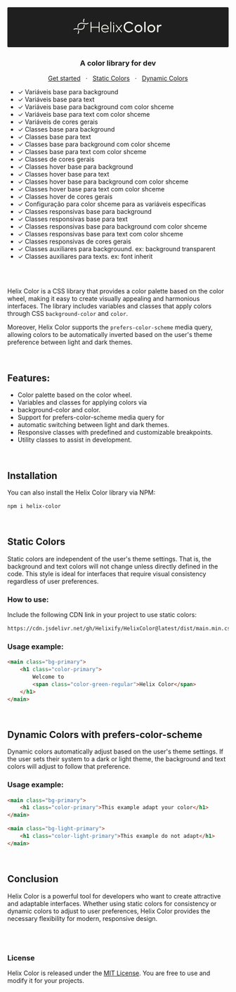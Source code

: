 <img src='./public/doc/cover.png' title='Helix Color' alt='Logo Helix Color' />
<div align="center">
  <h3>A color library for dev</h3>
  	<span>
		<a href="#installation">Get started</a>
		<span>&nbsp;&nbsp;·&nbsp;&nbsp;</span>
		<a href="#static-olors">Static Colors</a>
		<span>&nbsp;&nbsp;·&nbsp;&nbsp;</span>
		<a href="#dynamic-colors-with-prefers-color-scheme">Dynamic Colors</a>
	</span>
</div>

<ul>
	<li>✓ Variáveis base para background</li>
	<li>✓ Variáveis base para text</li>
	<li>✓ Variáveis base para background com color shceme</li>
	<li>✓ Variáveis base para text com color shceme</li>
	<li>✓ Variáveis de cores gerais</li>
	<li>✓ Classes base para background</li>
	<li>✓ Classes base para text</li>
	<li>✓ Classes base para background com color shceme</li>
	<li>✓ Classes base para text com color shceme</li>
	<li>✓ Classes de cores gerais</li>
	<li>✓ Classes hover base para background</li>
	<li>✓ Classes hover base para text</li>
	<li>✓ Classes hover base para background com color shceme</li>
	<li>✓ Classes hover base para text com color shceme</li>
	<li>✓ Classes hover de cores gerais</li>
	<li>✓ Configuração para color shceme para as variáveis específicas</li>
	<li>✓ Classes responsivas base para background</li>
	<li>✓ Classes responsivas base para text</li>
	<li>✓ Classes responsivas base para background com color shceme</li>
	<li>✓ Classes responsivas base para text com color shceme</li>
	<li>✓ Classes responsivas de cores gerais</li>
	<li>✓ Classes auxiliares para backgrouund. ex: background transparent</li>
	<li>✓ Classes auxiliares para texts. ex: font inherit</li>
</ul>

<br/>
<br/>

Helix Color is a CSS library that provides a color palette based on the color wheel, making it easy to create visually
appealing and harmonious interfaces. The library includes variables and classes that apply colors through CSS
`background-color` and `color`.

Moreover, Helix Color supports the `prefers-color-scheme` media query, allowing colors to be automatically inverted
based on the user's theme preference between light and dark themes.

</br>

## Features:

- Color palette based on the color wheel.
- Variables and classes for applying colors via
- background-color and color.
- Support for prefers-color-scheme media query for
- automatic switching between light and dark themes.
- Responsive classes with predefined and customizable breakpoints.
- Utility classes to assist in development.

</br>

## Installation

You can also install the Helix Color library via NPM:

```bash
npm i helix-color
```

</br>

## Static Colors

Static colors are independent of the user's theme settings. That is, the background and text colors will not change
unless directly defined in the code. This style is ideal for interfaces that require visual consistency regardless of
user preferences.

### How to use:

Include the following CDN link in your project to use static colors:

```bash
https://cdn.jsdelivr.net/gh/Helixify/HelixColor@latest/dist/main.min.css
```

### Usage example:

```html
<main class="bg-primary">
	<h1 class="color-primary">
		Welcome to
		<span class="color-green-regular">Helix Color</span>
	</h1>
</main>
```

</br>

## Dynamic Colors with prefers-color-scheme

Dynamic colors automatically adjust based on the user's theme settings. If the user sets their system to a dark or light
theme, the background and text colors will adjust to follow that preference.

### Usage example:

```html
<main class="bg-primary">
	<h1 class="color-primary">This example adapt your color</h1>
</main>
```

```html
<main class="bg-light-primary">
	<h1 class="color-light-primary">This example do not adapt</h1>
</main>
```

</br>

## Conclusion

Helix Color is a powerful tool for developers who want to create attractive and adaptable interfaces. Whether using
static colors for consistency or dynamic colors to adjust to user preferences, Helix Color provides the necessary
flexibility for modern, responsive design.

</br>
</br>

### License

Helix Color is released under the [MIT License](/license.md). You are free to use and modify it for your projects.
